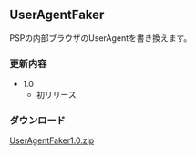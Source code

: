 UserAgentFaker
----

PSPの内部ブラウザのUserAgentを書き換えます。

### 更新内容
* 1.0
    * 初リリース

### ダウンロード
[UserAgentFaker1.0.zip](./download/UserAgentFaker1.0.zip)
